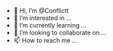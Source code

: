 - 👋 Hi, I’m @Conflictt
- 👀 I’m interested in ...
- 🌱 I’m currently learning ...
- 💞️ I’m looking to collaborate on ...
- 📫 How to reach me ...

<!---
Conflictt/Conflictt is a ✨ special ✨ repository because its `README.md` (this file) appears on your GitHub profile.
You can click the Preview link to take a look at your changes.
--->
